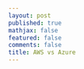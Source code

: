 ```yaml
---
layout: post
published: true
mathjax: false
featured: false
comments: false
title: AWS vs Azure
---
```


